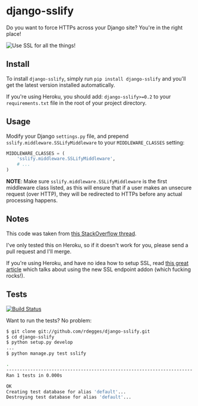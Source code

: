 # django-sslify

Do you want to force HTTPs across your Django site? You're in the right place!


![Use SSL for all the things!](https://github.com/rdegges/django-sslify/raw/master/assets/ssl_all_the_things.jpg)


## Install

To install ``django-sslify``, simply run ``pip install django-sslify`` and
you'll get the latest version installed automatically.

If you're using Heroku, you should add: `django-sslify>=0.2` to your
`requirements.txt` file in the root of your project directory.


## Usage

Modify your Django ``settings.py`` file, and prepend
``sslify.middleware.SSLifyMiddleware`` to your ``MIDDLEWARE_CLASSES`` setting:

``` python
MIDDLEWARE_CLASSES = (
    'sslify.middleware.SSLifyMiddleware',
    # ...
)
```

**NOTE**: Make sure ``sslify.middleware.SSLifyMiddleware`` is the first
middleware class listed, as this will ensure that if a user makes an unsecure
request (over HTTP), they will be redirected to HTTPs before any actual
processing happens.


## Notes

This code was taken from [this StackOverflow
thread](http://stackoverflow.com/questions/8436666/how-to-make-python-on-heroku-https-only).

I've only tested this on Heroku, so if it doesn't work for you, please send a
pull request and I'll merge.

If you're using Heroku, and have no idea how to setup SSL, read [this great
article](https://devcenter.heroku.com/articles/ssl-endpoint) which talks about
using the new SSL endpoint addon (which fucking rocks!).


## Tests

[![Build Status](https://secure.travis-ci.org/rdegges/django-sslify.png?branch=master)](http://travis-ci.org/rdegges/django-sslify)

Want to run the tests? No problem:

``` bash
$ git clone git://github.com/rdegges/django-sslify.git
$ cd django-sslify
$ python setup.py develop
...
$ python manage.py test sslify

.
----------------------------------------------------------------------
Ran 1 tests in 0.000s

OK
Creating test database for alias 'default'...
Destroying test database for alias 'default'...
```
